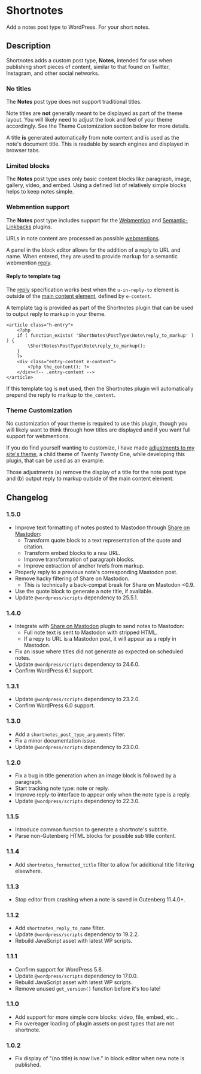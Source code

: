 # Shortnotes

Add a notes post type to WordPress. For your short notes.

## Description

Shortnotes adds a custom post type, **Notes**, intended for use when publishing short pieces of content, similar to that found on Twitter, Instagram, and other social networks.

### No titles

The **Notes** post type does not support traditional titles.

Note titles are **not** generally meant to be displayed as part of the theme layout. You will likely need to adjust the look and feel of your theme accordingly. See the Theme Customization section below for more details.

A title **is** generated automatically from note content and is used as the note's document title. This is readable by search engines and displayed in browser tabs.

### Limited blocks

The **Notes** post type uses only basic content blocks like paragraph, image, gallery, video, and embed. Using a defined list of relatively simple blocks helps to keep notes simple.

### Webmention support

The **Notes** post type includes support for the [Webmention](https://wordpress.org/plugins/webmention/) and [Semantic-Linkbacks](https://wordpress.org/plugins/semantic-linkbacks/) plugins.

URLs in note content are processed as possible [webmentions](https://indieweb.org/webmention).

A panel in the block editor allows for the addition of a reply to URL and name. When entered, they are used to provide markup for a semantic webmention [reply](https://indieweb.org/reply).

#### Reply to template tag

The [reply](https://indieweb.org/reply) specification works best when the `u-in-reply-to` element is outside of the [main content element](http://microformats.org/wiki/h-entry#Properties), defined by `e-content`.

A template tag is provided as part of the Shortnotes plugin that can be used to output reply to markup in your theme.

	<article class="h-entry">
		<?php
		if ( function_exists( 'ShortNotes\PostType\Note\reply_to_markup' ) ) {
			\ShortNotes\PostType\Note\reply_to_markup();
		}
		?>
		<div class="entry-content e-content">
			<?php the_content(); ?>
		</div><!-- .entry-content -->
	</article>

If this template tag is **not** used, then the Shortnotes plugin will automatically prepend the reply to markup to `the_content`.

### Theme Customization

No customization of your theme is required to use this plugin, though you will likely want to think through how titles are displayed and if you want full support for webmentions.

If you do find yourself wanting to customize, I have made [adjustments to my site's theme](https://github.com/jeremyfelt/writemore/blob/0b344cc9613b1ed011cba13cb3c09376def596fc/template-parts/content/content-single.php#L16-L36), a child theme of Twenty Twenty One, while developing this plugin, that can be used as an example.

Those adjustments (a) remove the display of a title for the note post type and (b) output reply to markup outside of the main content element.

## Changelog

### 1.5.0

* Improve text formatting of notes posted to Mastodon through [Share on Mastodon](https://wordpress.org/plugins/share-on-mastodon/):
  * Transform quote block to a text representation of the quote and citation.
  * Transform embed blocks to a raw URL.
  * Improve transformation of paragraph blocks.
  * Improve extraction of anchor hrefs from markup.
* Properly reply to a previous note's corresponding Mastodon post.
* Remove hacky filtering of Share on Mastodon.
  * This is technically a back-compat break for Share on Mastodon <0.9.
* Use the quote block to generate a note title, if available.
* Update `@wordpress/scripts` dependency to 25.5.1.

### 1.4.0

* Integrate with [Share on Mastodon](https://wordpress.org/plugins/share-on-mastodon/) plugin to send notes to Mastodon:
  * Full note text is sent to Mastodon with stripped HTML.
  * If a repy to URL is a Mastodon post, it will appear as a reply in Mastodon.
* Fix an issue where titles did not generate as expected on scheduled notes.
* Update `@wordpress/scripts` dependency to 24.6.0.
* Confirm WordPress 6.1 support.

### 1.3.1

* Update `@wordpress/scripts` dependency to 23.2.0.
* Confirm WordPress 6.0 support.

### 1.3.0

* Add a `shortnotes_post_type_arguments` filter.
* Fix a minor documentation issue.
* Update `@wordpress/scripts` dependency to 23.0.0.

### 1.2.0

* Fix a bug in title generation when an image block is followed by a paragraph.
* Start tracking note type: note or reply.
* Improve reply-to interface to appear only when the note type is a reply.
* Update `@wordpress/scripts` dependency to 22.3.0.

### 1.1.5

* Introduce common function to generate a shortnote's subtitle.
* Parse non-Gutenberg HTML blocks for possible sub title content.

### 1.1.4

* Add `shortnotes_formatted_title` filter to allow for additional title filtering elsewhere.

### 1.1.3

* Stop editor from crashing when a note is saved in Gutenberg 11.4.0+.

### 1.1.2

* Add `shortnotes_reply_to_name` filter.
* Update `@wordpress/scripts` dependency to 19.2.2.
* Rebuild JavaScript asset with latest WP scripts.

### 1.1.1

* Confirm support for WordPress 5.8.
* Update `@wordpress/scripts` dependency to 17.0.0.
* Rebuild JavaScript asset with latest WP scripts.
* Remove unused `get_version()` function before it's too late!

### 1.1.0

* Add support for more simple core blocks: video, file, embed, etc...
* Fix overeager loading of plugin assets on post types that are not shortnote.

### 1.0.2

* Fix display of "(no title) is now live." in block editor when new note is published.
